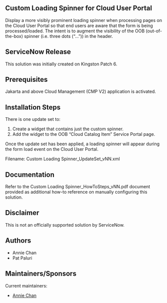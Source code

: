 ## Custom Loading Spinner for Cloud User Portal

Display a more visibly prominent loading spinner when processing pages on the Cloud User Portal so that end users are aware that the form is being processed/loaded.  The intent is to augment the visibility of the OOB (out-of-the-box) spinner (i.e. three dots (“…”)) in the header.


## ServiceNow Release

This solution was initially created on Kingston Patch 6.


## Prerequisites

Jakarta and above Cloud Management (CMP V2) application is activated.


## Installation Steps

There is one update set to:

1. Create a widget that contains just the custom spinner.
2. Add the widget to the OOB “Cloud Catalog Item” Service Portal page.

Once the update set has been applied, a loading spinner will appear during the form load event on the Cloud User Portal.

Filename: Custom Loading Spinner_UpdateSet_vNN.xml


## Documentation

Refer to the Custom Loading Spinner_HowToSteps_vNN.pdf document provided as additional how-to reference on manually configuring this solution.


## Disclaimer
This is not an officially supported solution by ServiceNow.


## Authors

* Annie Chan
* Pat Paluri


## Maintainers/Sponsors

Current maintainers:

* [Annie Chan](https://github.com/sn-achan)
